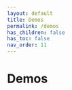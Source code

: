 ```yaml
---
layout: default
title: Demos
permalink: /demos
has_children: false
has_toc: false
nav_order: 11
---
```


# Demos
